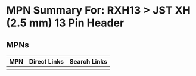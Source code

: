 



# MPN Summary For: RXH13 > JST XH (2.5 mm) 13 Pin Header

## MPNs
  

|MPN|Direct Links|Search Links|
| :--- | :--- | :--- |
||||
